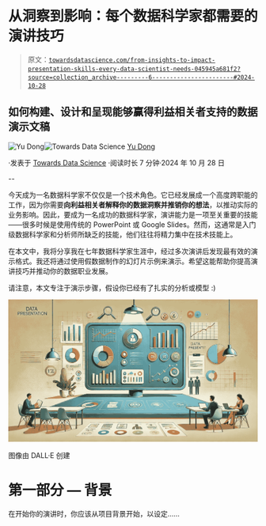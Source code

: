 # 从洞察到影响：每个数据科学家都需要的演讲技巧

> 原文：[`towardsdatascience.com/from-insights-to-impact-presentation-skills-every-data-scientist-needs-045945a681f2?source=collection_archive---------6-----------------------#2024-10-28`](https://towardsdatascience.com/from-insights-to-impact-presentation-skills-every-data-scientist-needs-045945a681f2?source=collection_archive---------6-----------------------#2024-10-28)

## **如何构建、设计和呈现能够赢得利益相关者支持的数据演示文稿**

[](https://ydong029.medium.com/?source=post_page---byline--045945a681f2--------------------------------)![Yu Dong](https://ydong029.medium.com/?source=post_page---byline--045945a681f2--------------------------------)[](https://towardsdatascience.com/?source=post_page---byline--045945a681f2--------------------------------)![Towards Data Science](https://towardsdatascience.com/?source=post_page---byline--045945a681f2--------------------------------) [Yu Dong](https://ydong029.medium.com/?source=post_page---byline--045945a681f2--------------------------------)

·发表于 [Towards Data Science](https://towardsdatascience.com/?source=post_page---byline--045945a681f2--------------------------------) ·阅读时长 7 分钟·2024 年 10 月 28 日

--

今天成为一名数据科学家不仅仅是一个技术角色。它已经发展成一个高度跨职能的工作，因为你需要**向利益相关者解释你的数据洞察并推销你的想法**，以推动实际的业务影响。因此，要成为一名成功的数据科学家，演讲能力是一项至关重要的技能——很多时候是使用传统的 PowerPoint 或 Google Slides。然而，这通常是入门级数据科学家和分析师所缺乏的技能，他们往往将精力集中在技术技能上。

在本文中，我将分享我在七年数据科学家生涯中，经过多次演讲后发现最有效的演示格式。我还将通过使用假数据制作的幻灯片示例来演示。希望这能帮助你提高演讲技巧并推动你的数据职业发展。

请注意，本文专注于演示步骤，假设你已经有了扎实的分析或模型 :)

![](img/32c0734f1fed48c47f2f103b1b669dd0.png)

图像由 DALL·E 创建

# 第一部分 — 背景

在开始你的演讲时，你应该从项目背景开始，以设定……
